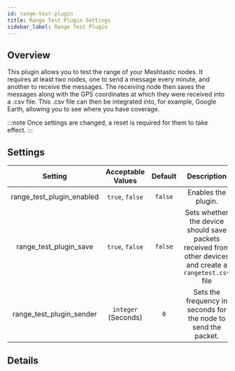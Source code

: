 ```yaml
---
id: range-test-plugin
title: Range Test Plugin Settings
sidebar_label: Range Test Plugin
---
```


## Overview

This plugin allows you to test the range of your Meshtastic nodes. It requires at least two nodes, one to send a message every minute, and another to receive the messages. The receiving node then saves the messages along with the GPS coordinates at which they were received into a .csv file. This .csv file can then be integrated into, for example, Google Earth, allowing you to see where you have coverage.

:::note
Once settings are changed, a reset is required for them to take effect.
:::

## Settings

| Setting | Acceptable Values | Default | Description |
| :-----: | :---------------: | :-----: | :---------: |
| range_test_plugin_enabled | `true`, `false` | `false` | Enables the plugin. |
| range_test_plugin_save | `true`, `false` | `false` | Sets whether the device should save packets received from other devices and create a `rangetest.csv` file |
| range_test_plugin_sender | `integer` (Seconds) | `0` | Sets the frequency in seconds for the node to send the packet. |

## Details
